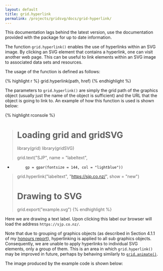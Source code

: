 ```yaml
---
layout: default
title: grid.hyperlink
permalink: /projects/gridsvg/docs/grid-hyperlink/
---
```

<p class="notice">This documentation lags behind the latest version, use the documentation provided with the package for up to date information.</p>

The function `grid.hyperlink()` enables the use of hyperlinks within an SVG image. By clicking an SVG element that contains a hyperlink, one can visit another web page. This can be useful to link elements within an SVG image to associated data sets and resources.

The usage of the function is defined as follows:

{% highlight r %}
grid.hyperlink(path, href)
{% endhighlight %}

The parameters to `grid.hyperlink()` are simply the grid path of the graphics object (usually just the name of the object is sufficient) and the URL that the object is going to link to. An example of how this function is used is shown below:

{% highlight rconsole %}
> # Loading grid and gridSVG
> library(grid)
> library(gridSVG)
> 
> grid.text("SJP", name = "labeltext",
+           gp = gpar(fontsize = 144, col = "lightblue"))
> grid.hyperlink("labeltext", "https://sjp.co.nz/", show = "new")
> 
> # Drawing to SVG
> grid.export("example.svg")
{% endhighlight %}

Here we are drawing a text label. Upon clicking this label our browser will load the address `https://sjp.co.nz/`.

Note that due to grouping of graphics objects (as described in Section 4.1.1 of my [honours report](/files/sjp-hons-report.pdf)), hyperlinking is applied to all sub graphics objects. Consequently, we are unable to apply hyperlinks to individual SVG elements, only a group of them. This is an area in which `grid.hyperlink()` may be improved in future, perhaps by behaving similarly to [`grid.animate()`](/projects/gridsvg/docs/grid-animate/).

The image produced by the example code is shown below:

<object data="/projects/gridsvg/docs/grid-hyperlink-example.svg" type="image/svg+xml" class="span-90pc"></object>

<script type="text/javascript" src="/scripts/gridsvg-scripts.min.js"></script>
